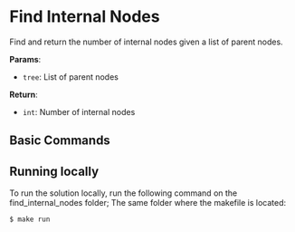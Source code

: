 Find Internal Nodes
==========

Find and return the number of internal nodes given a list of parent nodes.

**Params**:
* `tree`: List of parent nodes

**Return**:
* `int`: Number of internal nodes

Basic Commands
--------------

Running locally
----------

To run the solution locally, run the following command on the find_internal_nodes folder; The same folder where the makefile is located:

~~~
$ make run
~~~
